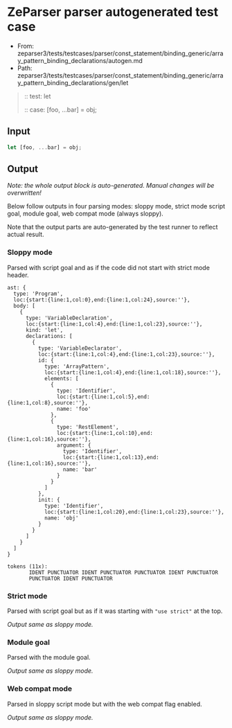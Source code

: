 # ZeParser parser autogenerated test case

- From: zeparser3/tests/testcases/parser/const_statement/binding_generic/array_pattern_binding_declarations/autogen.md
- Path: zeparser3/tests/testcases/parser/const_statement/binding_generic/array_pattern_binding_declarations/gen/let

> :: test: let
>
> :: case: [foo, ...bar] = obj;

## Input


`````js
let [foo, ...bar] = obj;
`````

## Output

_Note: the whole output block is auto-generated. Manual changes will be overwritten!_

Below follow outputs in four parsing modes: sloppy mode, strict mode script goal, module goal, web compat mode (always sloppy).

Note that the output parts are auto-generated by the test runner to reflect actual result.

### Sloppy mode

Parsed with script goal and as if the code did not start with strict mode header.

`````
ast: {
  type: 'Program',
  loc:{start:{line:1,col:0},end:{line:1,col:24},source:''},
  body: [
    {
      type: 'VariableDeclaration',
      loc:{start:{line:1,col:4},end:{line:1,col:23},source:''},
      kind: 'let',
      declarations: [
        {
          type: 'VariableDeclarator',
          loc:{start:{line:1,col:4},end:{line:1,col:23},source:''},
          id: {
            type: 'ArrayPattern',
            loc:{start:{line:1,col:4},end:{line:1,col:18},source:''},
            elements: [
              {
                type: 'Identifier',
                loc:{start:{line:1,col:5},end:{line:1,col:8},source:''},
                name: 'foo'
              },
              {
                type: 'RestElement',
                loc:{start:{line:1,col:10},end:{line:1,col:16},source:''},
                argument: {
                  type: 'Identifier',
                  loc:{start:{line:1,col:13},end:{line:1,col:16},source:''},
                  name: 'bar'
                }
              }
            ]
          },
          init: {
            type: 'Identifier',
            loc:{start:{line:1,col:20},end:{line:1,col:23},source:''},
            name: 'obj'
          }
        }
      ]
    }
  ]
}

tokens (11x):
       IDENT PUNCTUATOR IDENT PUNCTUATOR PUNCTUATOR IDENT PUNCTUATOR
       PUNCTUATOR IDENT PUNCTUATOR
`````

### Strict mode

Parsed with script goal but as if it was starting with `"use strict"` at the top.

_Output same as sloppy mode._

### Module goal

Parsed with the module goal.

_Output same as sloppy mode._

### Web compat mode

Parsed in sloppy script mode but with the web compat flag enabled.

_Output same as sloppy mode._
